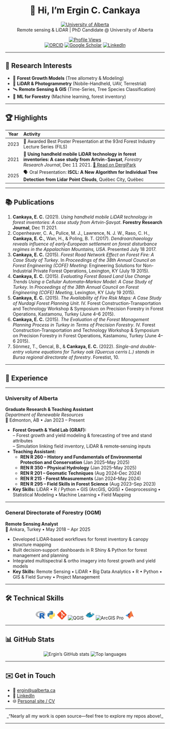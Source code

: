 <!--
  README.md for ergin…/ergincagataycankaya
  -> renders at https://ergincagataycankaya.github.io/
-->

<div align="center">

# 👋 Hi, I’m Ergin C. Cankaya

[![University of Alberta][ualberta-badge]][ualberta]  
Remote sensing & LiDAR | PhD Candidate @ University of Alberta

[![Profile Views][views-shield]][your-profile]  
[![ORCID][orcid-shield]][orcid] [![Google Scholar][gscholar-shield]][gscholar] [![LinkedIn][linkedin-shield]][linkedin]

</div>

---

## 🎯 Research Interests

- 🌲 **Forest Growth Models** (Tree allometry & Modeling)  
- 🚁 **LiDAR & Photogrammetry** (Nobile-Handheld, UAV, Terrestrial)  
- 🛰️ **Remote Sensing & GIS** (Time-Series, Tree Species Classification)  
- 🤖 **ML for Forestry** (Machine learning, forest inventory)

---

## 🏆 Highlights

| Year | Activity                                           |
|:----:|:---------------------------------------------------|
| 2023 | 🏅 Awarded Best Poster Presentation at the 93rd Forest Industry Lecture Series (FILS) |
| 2021 | 📄 **Using handheld mobile LiDAR technology in forest inventories: A case study from Artvin-Şavşat**, *Forestry Research Journal*, Dec 11 2021. [🔗 Read on DergiPark](https://dergipark.org.tr/tr/pub/ogmoad/article/1016879) |
| 2025 | 🗣 Oral Presentation: **ISCL: A New Algorithm for Individual Tree Detection from Lidar Point Clouds**, Québec City, Québec |

---

## 📚 Publications <a name="publications"></a>

1. **Cankaya, E. C.** (2021). *Using handheld mobile LiDAR technology in forest inventories: A case study from Artvin-Şavşat*. **Forestry Research Journal**, Dec 11 2021.  
2. Copenheaver, C. A., Pulice, M. J., Lawrence, N. J. W., Raso, C. H., **Cankaya, E. C.**, Wan, H., & Poling, B. T. (2017). *Dendroarchaeology reveals influence of early‐European settlement on forest disturbance regimes in the Appalachian Mountains, USA*. Presented July 18 2017.  
3. **Cankaya, E. C.** (2015). *Forest Road Network Effect on Forest Fire: A Case Study of Turkey*. In *Proceedings of the 38th Annual Council on Forest Engineering (COFE) Meeting*: Engineering Solutions for Non-Industrial Private Forest Operations, Lexington, KY (July 19 2015).  
4. **Cankaya, E. C.** (2015). *Evaluating Forest Based Land Use Change Trends Using a Cellular Automata–Markov Model: A Case Study of Turkey*. In *Proceedings of the 38th Annual Council on Forest Engineering (COFE) Meeting*, Lexington, KY (July 19 2015).  
5. **Cankaya, E. C.** (2015). *The Availability of Fire Risk Maps: A Case Study of Nurdagi Forest Planning Unit*. IV. Forest Construction-Transportation and Technology Workshop & Symposium on Precision Forestry in Forest Operations, Kastamonu, Turkey (June 4–6 2015).  
6. **Cankaya, E. C.** (2015). *The Evaluation of the Forest Management Planning Process in Turkey in Terms of Precision Forestry*. IV. Forest Construction-Transportation and Technology Workshop & Symposium on Precision Forestry in Forest Operations, Kastamonu, Turkey (June 4–6 2015).  
7. Sönmez, T., Gencal, B., & **Cankaya, E. C.** (2022). *Single-and double-entry volume equations for Turkey oak (Quercus cerris L.) stands in Bursa regional directorate of forestry*. Forestist, 10.  

---

## 💼 Experience

---

### University of Alberta  
**Graduate Research & Teaching Assistant**  
*Department of Renewable Resources*  
📍 Edmonton, AB • Jan 2023 – Present  
- **Forest Growth & Yield Lab (GRAF):**  
  – Forest growth and yield modeling & forecasting of tree and stand attributes   
  – Simulation linking field inventory, LiDAR & remote‐sensing inputs  
- **Teaching Assistant:**  
  - **REN R 260 – History and Fundamentals of Environmental Protection and Conservation** (Jan 2025–May 2025)  
  - **REN R 350 – Physical Hydrology** (Jan 2025–May 2025)  
  - **REN R 201 – Geomatic Techniques** (Aug 2024–Dec 2024)
  - **REN R 215 - Forest Measurements** (Jan 2024–May 2024)  
  - **REN R 295 – Field Skills in Forest Science** (Aug 2023–Sep 2023)  
- **Key Skills:** LiDAR • R / Python • GIS (ArcGIS, QGIS) • Geoprocessing • Statistical Modeling • Machine Learning • Field Mapping  

---

### General Directorate of Forestry (OGM)  
**Remote Sensing Analyst**  
📍 Ankara, Turkey • May 2018 – Apr 2025  
- Developed LiDAR‐based workflows for forest inventory & canopy structure mapping  
- Built decision‐support dashboards in R Shiny & Python for forest management and planning  
- Integrated multispectral & ortho imagery into forest growth and yield models  
- **Key Skills:** Remote Sensing • LiDAR • Big Data Analytics • R • Python • GIS & Field Survey • Project Management  

---

## 🛠️ Technical Skills

<p align="center">
  <img height="30" src="https://raw.githubusercontent.com/devicons/devicon/master/icons/r/r-original.svg"        alt="R" />
  <img height="30" src="https://raw.githubusercontent.com/devicons/devicon/master/icons/python/python-original.svg" alt="Python" />
  <img height="30" src="https://raw.githubusercontent.com/devicons/devicon/master/icons/git/git-original.svg"      alt="Git" />
  <img height="30" src="https://raw.githubusercontent.com/devicons/devicon/master/icons/qgis/qgis-original.svg" alt="QGIS" />
  <img height="30" src="https://raw.githubusercontent.com/devicons/devicon/master/icons/docker/docker-original.svg"  alt="Docker" />
  <!-- ArcGIS Pro logo (hosted by Esri) -->
  <img height="30" src="https://raw.githubusercontent.com/devicons/devicon/master/icons/arcgis-pro/arcgis-pro-original.svg" alt="ArcGIS Pro" />
  <!-- MATLAB logo -->
  <img height="30" src="https://raw.githubusercontent.com/devicons/devicon/master/icons/matlab/matlab-original.svg"  alt="MATLAB" />
</p>

---


## 📊 GitHub Stats

<p align="center">
  <img src="https://github-readme-stats.vercel.app/api?username=ergincagataycankaya&show_icons=true&theme=dark" alt="Ergin’s GitHub stats" />
  <img src="https://github-readme-stats.vercel.app/api/top-langs/?username=ergincagataycankaya&layout=compact&theme=dark" alt="Top languages" />
</p>

---

## ✉️ Get in Touch

- 📧 ergin@ualberta.ca  
- 🔗 [LinkedIn][linkedin]  
- 🌐 [Personal site / CV][cv]  

---

<div align="center">
_“Nearly all my work is open source—feel free to explore my repos above!_  
</div>

---

<!-- Badges & links -->
[ualberta]: https://www.ualberta.ca/  
[ualberta-badge]: https://img.shields.io/badge/University%20of%20Alberta-00529B?style=flat&logo=University%20of%20Alberta  
[views-shield]: https://komarev.com/ghpvc/?username=ergincagataycankaya&color=blue  
[your-profile]: https://github.com/ergincagataycankaya  
[orcid]: https://orcid.org/0000-0003-2553-8707  
[orcid-shield]: https://img.shields.io/badge/ORCID-0000--0003--2553--8707-1EBBEE?logo=orcid  
[gscholar]: https://scholar.google.com/citations?user=YOUR_ID  
[gscholar-shield]: https://img.shields.io/badge/Google%20Scholar-4055F1?logo=googlescholar  
[linkedin]: https://linkedin.com/in/ergincagataycankaya  
[linkedin-shield]: https://img.shields.io/badge/LinkedIn-Ergin%20%C3%87ankaya-0A66C2?logo=linkedin  
[cv]: https://your-personal-site.com/cv.pdf  
